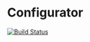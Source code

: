 # Configurator
[![Build Status][badge-travis]][travis]

[badge-travis]: https://travis-ci.org/araknoid/Configurator.svg?branch=master
[travis]: https://travis-ci.org/araknoid/Configurator
